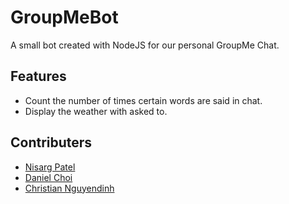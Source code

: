 # GroupMeBot
A small bot created with NodeJS for our personal GroupMe Chat.

## Features
- Count the number of times certain words are said in chat.
- Display the weather with asked to.

## Contributers
- [Nisarg Patel](https://github.com/nisargnp)
- [Daniel Choi](https://github.com/dchoi724)
- [Christian Nguyendinh](https://github.com/ChristianNguyendinh)
